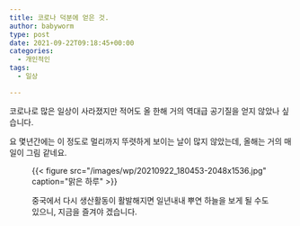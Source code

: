 ```yaml
---
title: 코로나 덕분에 얻은 것.
author: babyworm
type: post
date: 2021-09-22T09:18:45+00:00
categories:
  - 개인적인
tags:
  - 일상

---
```

코로나로 많은 일상이 사라졌지만 적어도 올 한해 거의 역대급 공기질을 얻지 않았나 싶습니다. 

요 몇년간에는 이 정도로 멀리까지 뚜렷하게 보이는 날이 많지 않았는데, 올해는 거의 매일이 그림 같네요.<figure class="wp-block-image size-large">

{{< figure src="/images/wp/20210922_180453-2048x1536.jpg" caption="맑은 하루" >}}



중국에서 다시 생산활동이 활발해지면 일년내내 뿌연 하늘을 보게 될 수도 있으니, 지금을 즐겨야 겠습니다.

